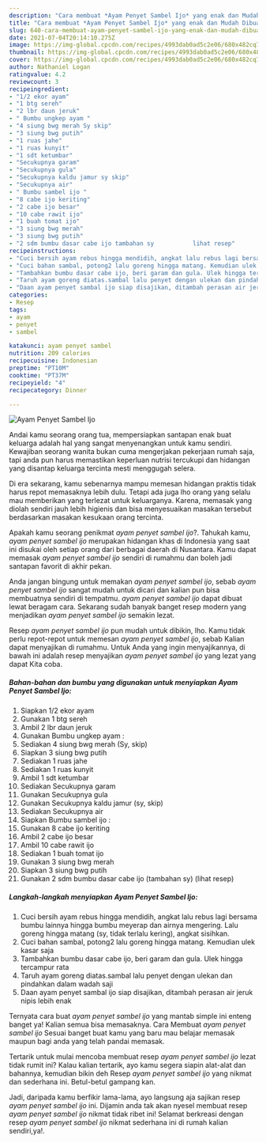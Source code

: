 ```yaml
---
description: "Cara membuat *Ayam Penyet Sambel Ijo* yang enak dan Mudah Dibuat"
title: "Cara membuat *Ayam Penyet Sambel Ijo* yang enak dan Mudah Dibuat"
slug: 640-cara-membuat-ayam-penyet-sambel-ijo-yang-enak-dan-mudah-dibuat
date: 2021-07-04T20:14:10.275Z
image: https://img-global.cpcdn.com/recipes/4993dab0ad5c2e06/680x482cq70/ayam-penyet-sambel-ijo-foto-resep-utama.jpg
thumbnail: https://img-global.cpcdn.com/recipes/4993dab0ad5c2e06/680x482cq70/ayam-penyet-sambel-ijo-foto-resep-utama.jpg
cover: https://img-global.cpcdn.com/recipes/4993dab0ad5c2e06/680x482cq70/ayam-penyet-sambel-ijo-foto-resep-utama.jpg
author: Nathaniel Logan
ratingvalue: 4.2
reviewcount: 3
recipeingredient:
- "1/2 ekor ayam"
- "1 btg sereh"
- "2 lbr daun jeruk"
- " Bumbu ungkep ayam "
- "4 siung bwg merah Sy skip"
- "3 siung bwg putih"
- "1 ruas jahe"
- "1 ruas kunyit"
- "1 sdt ketumbar"
- "Secukupnya garam"
- "Secukupnya gula"
- "Secukupnya kaldu jamur sy skip"
- "Secukupnya air"
- " Bumbu sambel ijo "
- "8 cabe ijo keriting"
- "2 cabe ijo besar"
- "10 cabe rawit ijo"
- "1 buah tomat ijo"
- "3 siung bwg merah"
- "3 siung bwg putih"
- "2 sdm bumbu dasar cabe ijo tambahan sy           lihat resep"
recipeinstructions:
- "Cuci bersih ayam rebus hingga mendidih, angkat lalu rebus lagi bersama bumbu lainnya hingga bumbu meyerap dan airnya mengering. Lalu goreng hingga matang (sy, tidak terlalu kering), angkat sisihkan."
- "Cuci bahan sambal, potong2 lalu goreng hingga matang. Kemudian ulek kasar saja"
- "Tambahkan bumbu dasar cabe ijo, beri garam dan gula. Ulek hingga tercampur rata"
- "Taruh ayam goreng diatas.sambal lalu penyet dengan ulekan dan pindahkan dalam wadah saji"
- "Daan ayam penyet sambal ijo siap disajikan, ditambah perasan air jeruk nipis lebih enak"
categories:
- Resep
tags:
- ayam
- penyet
- sambel

katakunci: ayam penyet sambel 
nutrition: 209 calories
recipecuisine: Indonesian
preptime: "PT10M"
cooktime: "PT37M"
recipeyield: "4"
recipecategory: Dinner

---
```



![*Ayam Penyet Sambel Ijo*](https://img-global.cpcdn.com/recipes/4993dab0ad5c2e06/680x482cq70/ayam-penyet-sambel-ijo-foto-resep-utama.jpg)

Andai kamu seorang orang tua, mempersiapkan santapan enak buat keluarga adalah hal yang sangat menyenangkan untuk kamu sendiri. Kewajiban seorang  wanita bukan cuma mengerjakan pekerjaan rumah saja, tapi anda pun harus memastikan keperluan nutrisi tercukupi dan hidangan yang disantap keluarga tercinta mesti menggugah selera.

Di era  sekarang, kamu sebenarnya mampu memesan hidangan praktis tidak harus repot memasaknya lebih dulu. Tetapi ada juga lho orang yang selalu mau memberikan yang terlezat untuk keluarganya. Karena, memasak yang diolah sendiri jauh lebih higienis dan bisa menyesuaikan masakan tersebut berdasarkan masakan kesukaan orang tercinta. 



Apakah kamu seorang penikmat *ayam penyet sambel ijo*?. Tahukah kamu, *ayam penyet sambel ijo* merupakan hidangan khas di Indonesia yang saat ini disukai oleh setiap orang dari berbagai daerah di Nusantara. Kamu dapat memasak *ayam penyet sambel ijo* sendiri di rumahmu dan boleh jadi santapan favorit di akhir pekan.

Anda jangan bingung untuk memakan *ayam penyet sambel ijo*, sebab *ayam penyet sambel ijo* sangat mudah untuk dicari dan kalian pun bisa membuatnya sendiri di tempatmu. *ayam penyet sambel ijo* dapat dibuat lewat beragam cara. Sekarang sudah banyak banget resep modern yang menjadikan *ayam penyet sambel ijo* semakin lezat.

Resep *ayam penyet sambel ijo* pun mudah untuk dibikin, lho. Kamu tidak perlu repot-repot untuk memesan *ayam penyet sambel ijo*, sebab Kalian dapat menyajikan di rumahmu. Untuk Anda yang ingin menyajikannya, di bawah ini adalah resep menyajikan *ayam penyet sambel ijo* yang lezat yang dapat Kita coba.

<!--inarticleads1-->

##### Bahan-bahan dan bumbu yang digunakan untuk menyiapkan *Ayam Penyet Sambel Ijo*:

1. Siapkan 1/2 ekor ayam
1. Gunakan 1 btg sereh
1. Ambil 2 lbr daun jeruk
1. Gunakan  Bumbu ungkep ayam :
1. Sediakan 4 siung bwg merah (Sy, skip)
1. Siapkan 3 siung bwg putih
1. Sediakan 1 ruas jahe
1. Sediakan 1 ruas kunyit
1. Ambil 1 sdt ketumbar
1. Sediakan Secukupnya garam
1. Gunakan Secukupnya gula
1. Gunakan Secukupnya kaldu jamur (sy, skip)
1. Sediakan Secukupnya air
1. Siapkan  Bumbu sambel ijo :
1. Gunakan 8 cabe ijo keriting
1. Ambil 2 cabe ijo besar
1. Ambil 10 cabe rawit ijo
1. Sediakan 1 buah tomat ijo
1. Gunakan 3 siung bwg merah
1. Siapkan 3 siung bwg putih
1. Gunakan 2 sdm bumbu dasar cabe ijo (tambahan sy)           (lihat resep)




<!--inarticleads2-->

##### Langkah-langkah menyiapkan *Ayam Penyet Sambel Ijo*:

1. Cuci bersih ayam rebus hingga mendidih, angkat lalu rebus lagi bersama bumbu lainnya hingga bumbu meyerap dan airnya mengering. Lalu goreng hingga matang (sy, tidak terlalu kering), angkat sisihkan.
1. Cuci bahan sambal, potong2 lalu goreng hingga matang. Kemudian ulek kasar saja
1. Tambahkan bumbu dasar cabe ijo, beri garam dan gula. Ulek hingga tercampur rata
1. Taruh ayam goreng diatas.sambal lalu penyet dengan ulekan dan pindahkan dalam wadah saji
1. Daan ayam penyet sambal ijo siap disajikan, ditambah perasan air jeruk nipis lebih enak




Ternyata cara buat *ayam penyet sambel ijo* yang mantab simple ini enteng banget ya! Kalian semua bisa memasaknya. Cara Membuat *ayam penyet sambel ijo* Sesuai banget buat kamu yang baru mau belajar memasak maupun bagi anda yang telah pandai memasak.

Tertarik untuk mulai mencoba membuat resep *ayam penyet sambel ijo* lezat tidak rumit ini? Kalau kalian tertarik, ayo kamu segera siapin alat-alat dan bahannya, kemudian bikin deh Resep *ayam penyet sambel ijo* yang nikmat dan sederhana ini. Betul-betul gampang kan. 

Jadi, daripada kamu berfikir lama-lama, ayo langsung aja sajikan resep *ayam penyet sambel ijo* ini. Dijamin anda tak akan nyesel membuat resep *ayam penyet sambel ijo* nikmat tidak ribet ini! Selamat berkreasi dengan resep *ayam penyet sambel ijo* nikmat sederhana ini di rumah kalian sendiri,ya!.

